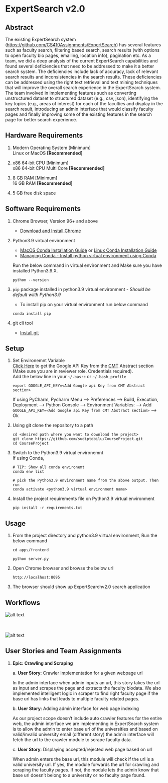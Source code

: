 #  ExpertSearch v2.0

## Abstract

The existing ExpertSearch system (https://github.com/CS410Assignments/ExpertSearch) has several features such as faculty search, filtering based search, search results (with options to open faculty bio pages, emailing, location info), pagination etc.
As a team, we did a deep analysis of the current ExpertSearch capabilities and found several deficiencies that need to be addressed to make it a better search system. 
The deficiencies include lack of accuracy, lack of relevant search results and inconsistencies in the search results. These deficiencies can be addressed using the right text retrieval and text mining techniques that will improve the overall search experience in the ExpertSearch system. 
The team involved in implementing features such as converting unstructured dataset to structured dataset (e.g., csv, json), identifying the key topics (e.g., areas of interest) for each of the faculties and display in the search result, introducing an admin interface that would classify faculty pages and finally improving some of the existing features in the search page for better search experience.

## Hardware Requirements
1. Modern Operating System  [Minimum]\
Linux or MacOS  **[Recommended]**

2. x86 64-bit CPU  [Minimum] \
x86 64-bit CPU Multi Core **[Recommended]** 

3. 8 GB RAM  [Minimum]\
16 GB RAM  **[Recommended]**

4. 5 GB free disk space

## Software Requirements

1. Chrome Browser, Version 96+ and above
    * [Download and Install Chrome](https://www.google.com/chrome/)
 
2. Python3.9 virtual environment
   * [MacOS Conda Installation Guide](https://www.anaconda.com/products/individual) or [Linux Conda Installation Guide](https://docs.conda.io/projects/conda/en/latest/user-guide/install/linux.html)
   * [Managing Conda - Install python virtual environment using Conda](https://docs.conda.io/projects/conda/en/latest/user-guide/tasks/manage-environments.html) 
   
   Run the below command in virtual environment and Make sure you have installed Python3.9.X.
   ```shell script
   python --version
   ````
      
3. `pip` package installed in python3.9 virtual environment  - _Should be default wiith Python3.9_   
   * To install pip on your virtual environment run below command
   ```shell script
   conda install pip 
    ````
4. git cli tool
    * [Install git](https://git-scm.com/book/en/v2/Getting-Started-Installing-Git)   


## Setup

1. Set Environemnt Variable\
   [Click Here](https://cmt3.research.microsoft.com/CS410Expo2021/Submission/Summary/56) to get the Google API Key from the [CMT](https://cmt3.research.microsoft.com/CS410Expo2021/Submission/Summary/56) Abstract section (Make sure you are in reviewer role. Credentials required). \
    Add the below line in your `~/.basrc` or `~/.bash_profile` 
    ```shell script
    export GOOGLE_API_KEY=<Add Google api Key from CMT Abstract section>
    ```
    If using PyCharm, Pycharm Menu --> Preferences --> Build, Execution, Deployment --> Python Console --> Environment Variables: --> Add `GOOGLE_API_KEY=<Add Google api Key from CMT Abstract section>` --> Ok  

2. Using git clone the repository to a path
   ```shell script
   cd <desired path where you want to download the project>
   git clone https://github.com/sudiptobilu/CourseProject.git
   cd CourseProject
   ```
3. Switch to the Python3.9 virtual environemnt\
   If using Conda,
   ```shell script
   # TIP: Show all conda environemt
   conda env list   
   
   # pick the Python3.9 environment name from the above output. Then run
   conda activate <python3.9 virtual environment name> 
   ```

4. Install the project requirements file on Python3.9 virtual environment
    ```shell script
    pip install -r requirements.txt
    ```

## Usage
1. From the project directory and python3.9 virtual environment, Run the below command 
    ```shell script
   cd apps/frontend
   
    python server.py
    ````
2. Open Chrome browser and browse the below url
    ```shell script
   http://localhost:8095
    ````
3. The browser should show up ExpertSearchv2.0 search application 


## Workflows 

![alt text](docs/workflows/images/search.jpg?raw=true)
<br/>
<br/>
<br/>

![alt text](docs/workflows/images/admin.jpg?raw=true)


## User Stories and Team Assignments

1. **Epic: Crawling and Scraping**   

    a. **User Story**: Crawler Implementation for a given webpage url 
    
    In the admin interface when admin inputs an url, this story takes the url as input and scrapes the page and extracts the faculty biodata. We also implemented intelligent logic in scraper to find right faculty page if the base url has links that leads to multiple faculty related pages. 
    
    b. **User Story**: Adding admin interface for web page indexing  
    
    As our project scope doesn’t include auto crawler features for the entire web, the admin interface we are implementing in ExpertSearch system is to allow the admin to enter base url of the universities and based on valid/invalid university email (different story) the admin interface will fetch the url to the crawler module to scrape faculty data.
    
    c. **User Story**: Displaying accepted/rejected web page based on url   
    
    When admin enters the base url, this module will check if the url is a valid university url. If yes, the module forwards the url for crawling and scraping the faculty pages. If not, the module lets the admin know that base url doesn’t belong to a university or no faculty page found.                 
